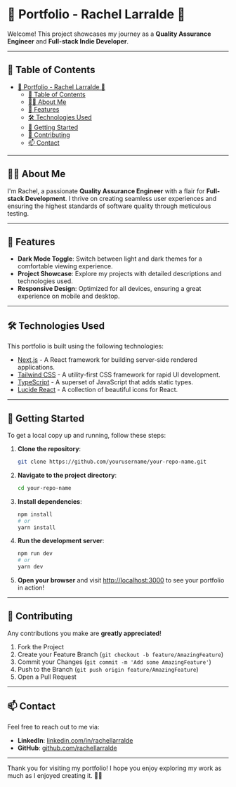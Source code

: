 # 🌟 Portfolio - Rachel Larralde 🌟

Welcome! This project showcases my journey as a **Quality Assurance Engineer** and **Full-stack Indie Developer**.

---

## 📜 Table of Contents

- [🌟 Portfolio - Rachel Larralde 🌟](#-portfolio---rachel-larralde-)
  - [📜 Table of Contents](#-table-of-contents)
  - [👩‍💻 About Me](#-about-me)
  - [🚀 Features](#-features)
  - [🛠️ Technologies Used](#️-technologies-used)
  - [🏁 Getting Started](#-getting-started)
  - [🤝 Contributing](#-contributing)
  - [📫 Contact](#-contact)

---

## 👩‍💻 About Me

I'm Rachel, a passionate **Quality Assurance Engineer** with a flair for **Full-stack Development**. I thrive on creating seamless user experiences and ensuring the highest standards of software quality through meticulous testing.

---

## 🚀 Features

- **Dark Mode Toggle**: Switch between light and dark themes for a comfortable viewing experience.
- **Project Showcase**: Explore my projects with detailed descriptions and technologies used.
- **Responsive Design**: Optimized for all devices, ensuring a great experience on mobile and desktop.

---

## 🛠️ Technologies Used

This portfolio is built using the following technologies:

- [Next.js](https://nextjs.org) - A React framework for building server-side rendered applications.
- [Tailwind CSS](https://tailwindcss.com) - A utility-first CSS framework for rapid UI development.
- [TypeScript](https://www.typescriptlang.org) - A superset of JavaScript that adds static types.
- [Lucide React](https://lucide.dev) - A collection of beautiful icons for React.

---

## 🏁 Getting Started

To get a local copy up and running, follow these steps:

1. **Clone the repository**:

   ```bash
   git clone https://github.com/yourusername/your-repo-name.git
   ```

2. **Navigate to the project directory**:

   ```bash
   cd your-repo-name
   ```

3. **Install dependencies**:

   ```bash
   npm install
   # or
   yarn install
   ```

4. **Run the development server**:

   ```bash
   npm run dev
   # or
   yarn dev
   ```

5. **Open your browser** and visit [http://localhost:3000](http://localhost:3000) to see your portfolio in action!

---

## 🤝 Contributing

Any contributions you make are **greatly appreciated**!

1. Fork the Project
2. Create your Feature Branch (`git checkout -b feature/AmazingFeature`)
3. Commit your Changes (`git commit -m 'Add some AmazingFeature'`)
4. Push to the Branch (`git push origin feature/AmazingFeature`)
5. Open a Pull Request

---

## 📫 Contact

Feel free to reach out to me via:

- **LinkedIn**: [linkedin.com/in/rachellarralde](https://www.linkedin.com/in/rachellarralde)
- **GitHub**: [github.com/rachellarralde](https://github.com/rachellarralde)

---

Thank you for visiting my portfolio! I hope you enjoy exploring my work as much as I enjoyed creating it. 🌈✨
